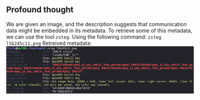 ## Profound thought
We are given an image, and the description suggests that communication data might be embedded in its metadata. To retrieve some of this metadata, we can use the tool `zsteg`.
Using the following command:
`zsteg l5b245c11.png`
Retreived metadata:
![](../images/Profound_Thought.png)
